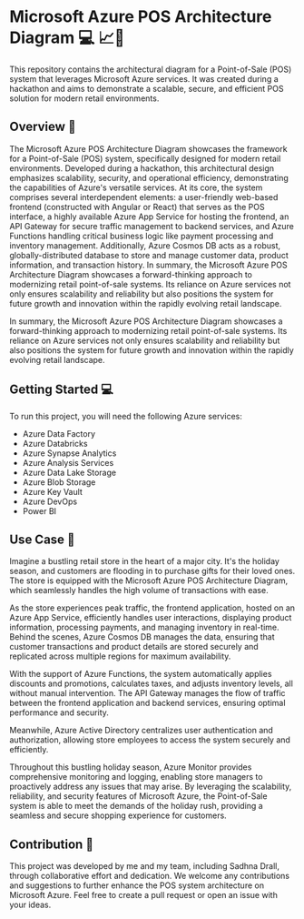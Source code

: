 # Microsoft Azure POS Architecture Diagram :computer: :chart_with_upwards_trend::rocket:

This repository contains the architectural diagram for a Point-of-Sale (POS) system that leverages Microsoft Azure services. It was created during a hackathon and aims to demonstrate a scalable, secure, and efficient POS solution for modern retail environments.

## Overview :page_with_curl:

The Microsoft Azure POS Architecture Diagram showcases the framework for a Point-of-Sale (POS) system, specifically designed for modern retail environments. Developed during a hackathon, this architectural design emphasizes scalability, security, and operational efficiency, demonstrating the capabilities of Azure's versatile services. At its core, the system comprises several interdependent elements: a user-friendly web-based frontend (constructed with Angular or React) that serves as the POS interface, a highly available Azure App Service for hosting the frontend, an API Gateway for secure traffic management to backend services, and Azure Functions handling critical business logic like payment processing and inventory management. Additionally, Azure Cosmos DB acts as a robust, globally-distributed database to store and manage customer data, product information, and transaction history. In summary, the Microsoft Azure POS Architecture Diagram showcases a forward-thinking approach to modernizing retail point-of-sale systems. Its reliance on Azure services not only ensures scalability and reliability but also positions the system for future growth and innovation within the rapidly evolving retail landscape.

In summary, the Microsoft Azure POS Architecture Diagram showcases a forward-thinking approach to modernizing retail point-of-sale systems. Its reliance on Azure services not only ensures scalability and reliability but also positions the system for future growth and innovation within the rapidly evolving retail landscape.

## Getting Started :computer:

To run this project, you will need the following Azure services:

- Azure Data Factory
- Azure Databricks
- Azure Synapse Analytics
- Azure Analysis Services
- Azure Data Lake Storage
- Azure Blob Storage
- Azure Key Vault
- Azure DevOps
- Power BI

## Use Case :page_facing_up:

Imagine a bustling retail store in the heart of a major city. It's the holiday season, and customers are flooding in to purchase gifts for their loved ones. The store is equipped with the Microsoft Azure POS Architecture Diagram, which seamlessly handles the high volume of transactions with ease.

As the store experiences peak traffic, the frontend application, hosted on an Azure App Service, efficiently handles user interactions, displaying product information, processing payments, and managing inventory in real-time. Behind the scenes, Azure Cosmos DB manages the data, ensuring that customer transactions and product details are stored securely and replicated across multiple regions for maximum availability.

With the support of Azure Functions, the system automatically applies discounts and promotions, calculates taxes, and adjusts inventory levels, all without manual intervention. The API Gateway manages the flow of traffic between the frontend application and backend services, ensuring optimal performance and security.

Meanwhile, Azure Active Directory centralizes user authentication and authorization, allowing store employees to access the system securely and efficiently.

Throughout this bustling holiday season, Azure Monitor provides comprehensive monitoring and logging, enabling store managers to proactively address any issues that may arise. By leveraging the scalability, reliability, and security features of Microsoft Azure, the Point-of-Sale system is able to meet the demands of the holiday rush, providing a seamless and secure shopping experience for customers.


## Contribution :vulcan_salute:

This project was developed by me and my team, including Sadhna Drall, through collaborative effort and dedication. We welcome any contributions and suggestions to further enhance the POS system architecture on Microsoft Azure. Feel free to create a pull request or open an issue with your ideas.

